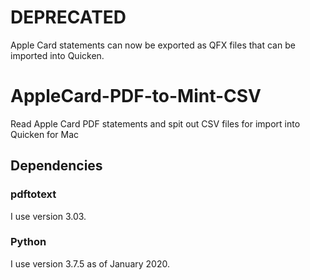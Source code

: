 # DEPRECATED
Apple Card statements can now be exported as QFX files that can be imported into Quicken.

# AppleCard-PDF-to-Mint-CSV
Read Apple Card PDF statements and spit out CSV files for import into Quicken for Mac

## Dependencies
### pdftotext
I use version 3.03.
### Python
I use version 3.7.5 as of January 2020.
